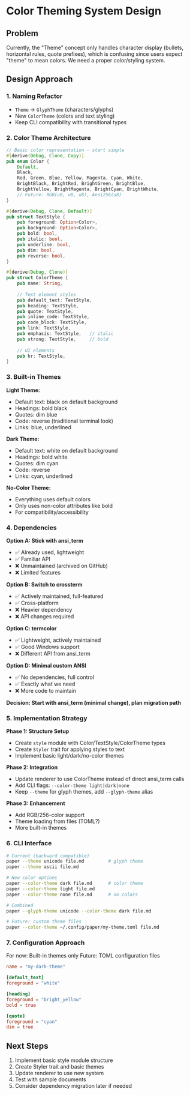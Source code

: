 # Color Theming System Design

## Problem
Currently, the "Theme" concept only handles character display (bullets, horizontal rules, quote prefixes), which is confusing since users expect "theme" to mean colors. We need a proper color/styling system.

## Design Approach

### 1. Naming Refactor
- `Theme` → `GlyphTheme` (characters/glyphs)
- New `ColorTheme` (colors and text styling)
- Keep CLI compatibility with transitional types

### 2. Color Theme Architecture

```rust
// Basic color representation - start simple
#[derive(Debug, Clone, Copy)]
pub enum Color {
    Default,
    Black,
    Red, Green, Blue, Yellow, Magenta, Cyan, White,
    BrightBlack, BrightRed, BrightGreen, BrightBlue,
    BrightYellow, BrightMagenta, BrightCyan, BrightWhite,
    // Future: RGB(u8, u8, u8), Ansi256(u8)
}

#[derive(Debug, Clone, Default)]
pub struct TextStyle {
    pub foreground: Option<Color>,
    pub background: Option<Color>, 
    pub bold: bool,
    pub italic: bool,
    pub underline: bool,
    pub dim: bool,
    pub reverse: bool,
}

#[derive(Debug, Clone)]
pub struct ColorTheme {
    pub name: String,
    
    // Text element styles
    pub default_text: TextStyle,
    pub heading: TextStyle,
    pub quote: TextStyle,
    pub inline_code: TextStyle,
    pub code_block: TextStyle,
    pub link: TextStyle,
    pub emphasis: TextStyle,   // italic
    pub strong: TextStyle,     // bold
    
    // UI elements
    pub hr: TextStyle,
}
```

### 3. Built-in Themes

**Light Theme:**
- Default text: black on default background
- Headings: bold black
- Quotes: dim blue
- Code: reverse (traditional terminal look)
- Links: blue, underlined

**Dark Theme:** 
- Default text: white on default background
- Headings: bold white
- Quotes: dim cyan  
- Code: reverse
- Links: cyan, underlined

**No-Color Theme:**
- Everything uses default colors
- Only uses non-color attributes like bold
- For compatibility/accessibility

### 4. Dependencies

**Option A: Stick with ansi_term**
- ✅ Already used, lightweight
- ✅ Familiar API
- ❌ Unmaintained (archived on GitHub)
- ❌ Limited features

**Option B: Switch to crossterm**
- ✅ Actively maintained, full-featured
- ✅ Cross-platform
- ❌ Heavier dependency
- ❌ API changes required

**Option C: termcolor**
- ✅ Lightweight, actively maintained
- ✅ Good Windows support
- ❌ Different API from ansi_term

**Option D: Minimal custom ANSI**
- ✅ No dependencies, full control
- ✅ Exactly what we need
- ❌ More code to maintain

**Decision: Start with ansi_term (minimal change), plan migration path**

### 5. Implementation Strategy

**Phase 1: Structure Setup**
- Create `style` module with Color/TextStyle/ColorTheme types
- Create `Styler` trait for applying styles to text
- Implement basic light/dark/no-color themes

**Phase 2: Integration** 
- Update renderer to use ColorTheme instead of direct ansi_term calls
- Add CLI flags: `--color-theme light|dark|none`
- Keep `--theme` for glyph themes, add `--glyph-theme` alias

**Phase 3: Enhancement**
- Add RGB/256-color support
- Theme loading from files (TOML?)
- More built-in themes

### 6. CLI Interface

```bash
# Current (backward compatible)
paper --theme unicode file.md         # glyph theme
paper --theme ascii file.md

# New color options
paper --color-theme dark file.md      # color theme
paper --color-theme light file.md
paper --color-theme none file.md      # no colors

# Combined
paper --glyph-theme unicode --color-theme dark file.md

# Future: custom theme files
paper --color-theme ~/.config/paper/my-theme.toml file.md
```

### 7. Configuration Approach

For now: Built-in themes only
Future: TOML configuration files

```toml
name = "my-dark-theme"

[default_text]
foreground = "white"

[heading] 
foreground = "bright_yellow"
bold = true

[quote]
foreground = "cyan" 
dim = true
```

## Next Steps

1. Implement basic style module structure
2. Create Styler trait and basic themes
3. Update renderer to use new system
4. Test with sample documents
5. Consider dependency migration later if needed